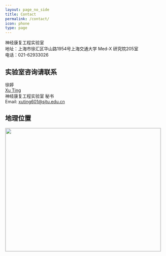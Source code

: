 ```yaml
---
layout: page_no_side
title: Contact
permalink: /contact/
icon: phone
type: page
---
```



神经康复工程实验室<br />
地址：上海市徐汇区华山路1954号上海交通大学 Med-X 研究院205室<br />
电话：021-62933026

## 实验室咨询请联系

徐婷 <br />
[Xu Ting] <br />
神经康复工程实验室 秘书<br />
Email: [xuting601@sjtu.edu.cn]


[Xu Ting]: http://www.sjtu.edu.cn/
[xuting601@sjtu.edu.cn]: mailto:xuting601@sjtu.edu.cn



## 地理位置
<a href="http://apis.map.qq.com/tools/poimarker?type=0&marker=coord:31.198030,121.433850;title:MED-X研究院;addr:上海市徐汇区华山路1954号上海交通大学徐汇校区&key=73GBZ-5DZ34-BCWUO-XPP3J-4MXHE-CAF5H&referer=SJTU神经工程康复实验室"><img src="{{site.url}}/images/site_map.png" style="max-width:600px;width:100%;max-height:400px;border:#ccc solid 1px;font-size:12px" /></a>
